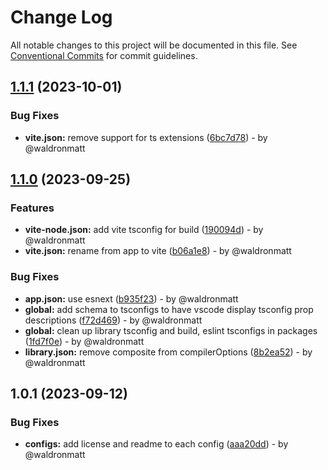 # Change Log

All notable changes to this project will be documented in this file.
See [Conventional Commits](https://conventionalcommits.org) for commit guidelines.

## [1.1.1](https://github.com/waldronmatt/pnpm-nx-lerna-lite-boilerplate/compare/tsconfig-config@1.1.0...tsconfig-config@1.1.1) (2023-10-01)

### Bug Fixes

* **vite.json:** remove support for ts extensions ([6bc7d78](https://github.com/waldronmatt/pnpm-nx-lerna-lite-boilerplate/commit/6bc7d78b701debfd04fa1db0dba604e32365cdb5)) - by @waldronmatt

## [1.1.0](https://github.com/waldronmatt/pnpm-nx-lerna-lite-boilerplate/compare/tsconfig-config@1.0.1...tsconfig-config@1.1.0) (2023-09-25)

### Features

- **vite-node.json:** add vite tsconfig for build ([190094d](https://github.com/waldronmatt/pnpm-nx-lerna-lite-boilerplate/commit/190094de5517f0686e49f74dbb6ceaef35c5b46d)) - by @waldronmatt
- **vite.json:** rename from app to vite ([b06a1e8](https://github.com/waldronmatt/pnpm-nx-lerna-lite-boilerplate/commit/b06a1e8db426700503d0d7d68bb51ffc109e383d)) - by @waldronmatt

### Bug Fixes

- **app.json:** use esnext ([b935f23](https://github.com/waldronmatt/pnpm-nx-lerna-lite-boilerplate/commit/b935f2377d976c5d91099a4d0b5dbaee4d763cfb)) - by @waldronmatt
- **global:** add schema to tsconfigs to have vscode display tsconfig prop descriptions ([f72d469](https://github.com/waldronmatt/pnpm-nx-lerna-lite-boilerplate/commit/f72d46929f65367e7195d39448603d25087e0439)) - by @waldronmatt
- **global:** clean up library tsconfig and build, eslint tsconfigs in packages ([1fd7f0e](https://github.com/waldronmatt/pnpm-nx-lerna-lite-boilerplate/commit/1fd7f0e79a646c29c315a8eb987504061ad789bb)) - by @waldronmatt
- **library.json:** remove composite from compilerOptions ([8b2ea52](https://github.com/waldronmatt/pnpm-nx-lerna-lite-boilerplate/commit/8b2ea52cabae4a813a04a417bd5c27bf4a63f543)) - by @waldronmatt

## 1.0.1 (2023-09-12)

### Bug Fixes

- **configs:** add license and readme to each config ([aaa20dd](https://github.com/waldronmatt/pnpm-nx-lerna-lite-boilerplate/commit/aaa20ddce8b94a4fa68dbae2fc6cc6103efcc6dd)) - by @waldronmatt
